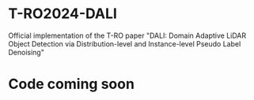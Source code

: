 # T-RO2024-DALI
Official implementation of the T-RO paper "DALI: Domain Adaptive LiDAR Object Detection via Distribution-level and Instance-level Pseudo Label Denoising"

# Code coming soon
